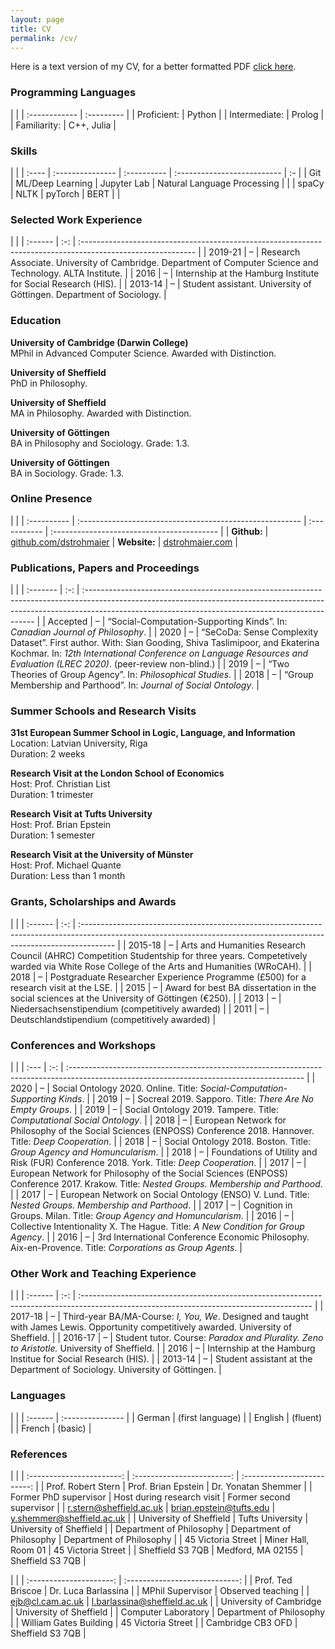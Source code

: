 ```yaml
---
layout: page
title: CV
permalink: /cv/
---
```



Here is a text version of my CV, for a better formatted PDF [click here](/assets/pdf/cv_strohmaier.pdf).

### Programming Languages

|  |
| :------------ | :--------- |
| Proficient:   | Python     |
| Intermediate: | Prolog     |
| Familiarity:  | C++, Julia |

### Skills

|  |
| :---- | :--------------- | :---------- | :-------------------------- | :- |
| Git   | ML/Deep Learning | Jupyter Lab | Natural Language Processing |  |
| spaCy | NLTK             | pyTorch     | BERT                        |  |

### Selected Work Experience

|  |
| :------ | :-: | :---------------------------------------------------------------------------------------------------------- |
| 2019-21 | – | Research Associate. University of Cambridge. Department of Computer Science and Technology. ALTA Institute. |
| 2016    | – | Internship at the Hamburg Institute for Social Research (HIS).                                              |
| 2013-14 | – | Student assistant. University of Göttingen. Department of Sociology.                                        |

### Education

<span>**University of Cambridge (Darwin College)**</span>  
MPhil in Advanced Computer Science. Awarded with Distinction.

<span>**University of Sheffield**</span>  
PhD in Philosophy.

<span>**University of Sheffield**</span>  
MA in Philosophy. Awarded with Distinction.

<span>**University of Göttingen**</span>  
BA in Philosophy and Sociology. Grade: 1.3.

<span>**University of Göttingen**</span>  
BA in Sociology. Grade: 1.3.

### Online Presence

|  |
| :---------- | :------------------------------------------------------- | :----------- | :----------------------------------------- |
| **Github:** | [github.com/dstrohmaier](https://github.com/dstrohmaier) | **Website:** | [dstrohmaier.com](https://dstrohmaier.com) |

### Publications, Papers and Proceedings

|  |
| :------- | :-: | :----------------------------------------------------------------------------------------------------------------------------------------------------------------------------------------------------------------------------- |
| Accepted | – | “Social-Computation-Supporting Kinds”. In: *Canadian Journal of Philosophy*.                                                                                                                                                   |
| 2020     | – | “SeCoDa: Sense Complexity Dataset”. First author. With: Sian Gooding, Shiva Taslimipoor, and Ekaterina Kochmar. In: *12th International Conference on Language Resources and Evaluation (LREC 2020)*. (peer-review non-blind.) |
| 2019     | – | “Two Theories of Group Agency”. In: *Philosophical Studies*.                                                                                                                                                                   |
| 2018     | – | “Group Membership and Parthood”. In: *Journal of Social Ontology*.                                                                                                                                                             |

### Summer Schools and Research Visits

<span>**31st European Summer School in Logic, Language, and Information**</span>  
Location: Latvian University, Riga  
Duration: 2 weeks

<span>**Research Visit at the London School of Economics**</span>  
Host: Prof. Christian List  
Duration: 1 trimester

<span>**Research Visit at Tufts University**</span>  
Host: Prof. Brian Epstein  
Duration: 1 semester

<span>**Research Visit at the University of Münster**</span>  
Host: Prof. Michael Quante  
Duration: Less than 1 month

### Grants, Scholarships and Awards

|  |
| :------ | :-: | :-------------------------------------------------------------------------------------------------------------------------------------------------------------------- |
| 2015-18 | – | Arts and Humanities Research Council (AHRC) Competition Studentship for three years. Competetively warded via White Rose College of the Arts and Humanities (WRoCAH). |
| 2018    | – | Postgraduate Researcher Experience Programme (£500) for a research visit at the LSE.                                                                                  |
| 2015    | – | Award for best BA dissertation in the social sciences at the University of Göttingen (€<span>250</span>).                                                             |
| 2013    | – | Niedersachsenstipendium (competitively awarded)                                                                                                                       |
| 2011    | – | Deutschlandstipendium (competitively awarded)                                                                                                                         |

### Conferences and Workshops

|  |
| :--- | :-: | :---------------------------------------------------------------------------------------------------------------------------------------- |
| 2020 | – | Social Ontology 2020. Online. Title: *Social-Computation-Supporting Kinds*.                                                               |
| 2019 | – | Socreal 2019. Sapporo. Title: *There Are No Empty Groups*.                                                                                |
| 2019 | – | Social Ontology 2019. Tampere. Title: *Computational Social Ontology*.                                                                    |
| 2018 | – | European Network for Philosophy of the Social Sciences (ENPOSS) Conference 2018. Hannover. Title: *Deep Cooperation*.                     |
| 2018 | – | Social Ontology 2018. Boston. Title: *Group Agency and Homuncularism*.                                                                    |
| 2018 | – | Foundations of Utility and Risk (FUR) Conference 2018. York. Title: *Deep Cooperation*.                                                   |
| 2017 | – | European Network for Philosophy of the Social Sciences (ENPOSS) Conference 2017. Krakow. Title: *Nested Groups. Membership and Parthood*. |
| 2017 | – | European Network on Social Ontology (ENSO) V. Lund. Title: *Nested Groups. Membership and Parthood*.                                      |
| 2017 | – | Cognition in Groups. Milan. Title: *Group Agency and Homuncularism*.                                                                      |
| 2016 | – | Collective Intentionality X. The Hague. Title: *A New Condition for Group Agency*.                                                        |
| 2016 | – | 3rd International Conference Economic Philosophy. Aix-en-Provence. Title: *Corporations as Group Agents*.                                 |

### Other Work and Teaching Experience

|  |
| :------ | :-: | :--------------------------------------------------------------------------------------------------------------------------------------- |
| 2017-18 | – | Third-year BA/MA-Course: *I, You, We*. Designed and taught with James Lewis. Opportunity competitively awarded. University of Sheffield. |
| 2016-17 | – | Student tutor. Course: *Paradox and Plurality. Zeno to Aristotle.* University of Sheffield.                                              |
| 2016    | – | Internship at the Hamburg Institue for Social Research (HIS).                                                                            |
| 2013-14 | – | Student assistant at the Department of Sociology. University of Göttingen.                                                               |

### Languages

|  |
| :------ | :--------------- |
| German  | (first language) |
| English | (fluent)         |
| French  | (basic)          |

### References

|  |
| :-----------------------: | :------------------------: | :-------------------------: |
|    Prof. Robert Stern     |    Prof. Brian Epstein     |     Dr. Yonatan Shemmer     |
|   Former PhD supervisor   | Host during research visit |  Former second supervisor   |
| <r.stern@sheffield.ac.uk> | <brian.epstein@tufts.edu>  | <y.shemmer@sheffield.ac.uk> |
|  University of Sheffield  |      Tufts University      |   University of Sheffield   |
| Department of Philosophy  |  Department of Philosophy  |  Department of Philosophy   |
|    45 Victoria Street     |    Miner Hall, Room 01     |     45 Victoria Street      |
|     Sheffield S3 7QB      |     Medford, MA 02155      |      Sheffield S3 7QB       |

|  |
| :---------------------: | :----------------------------: |
|    Prof. Ted Briscoe    |      Dr. Luca Barlassina       |
|    MPhil Supervisor     |       Observed teaching        |
|   <ejb@cl.cam.ac.uk>    | <l.barlassina@sheffield.ac.uk> |
| University of Cambridge |    University of Sheffield     |
|   Computer Laboratory   |    Department of Philosophy    |
| William Gates Building  |       45 Victoria Street       |
|    Cambridge CB3 OFD    |        Sheffield S3 7QB        |


